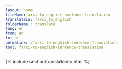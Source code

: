 ```yaml
---
layout: home
fileName: arsi-to-english-sentence-translation
translatein: farsi_to_english
folderName : translate
lang: en
from: en
to: hi
permalink: /farsi-to-english-sentence-translation
tool: farsi-to-english-sentence-translation
---
```

{% include section/translateinto.html %}
